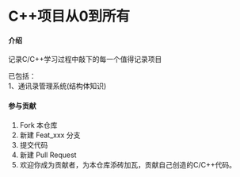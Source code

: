 # C++项目从0到所有

#### 介绍
记录C/C++学习过程中敲下的每一个值得记录项目  
  
已包括：  
    1、通讯录管理系统(结构体知识)

#### 参与贡献

1.  Fork 本仓库
2.  新建 Feat_xxx 分支
3.  提交代码
4.  新建 Pull Request
5.  欢迎你成为贡献者，为本仓库添砖加瓦，贡献自己创造的C/C++代码。
